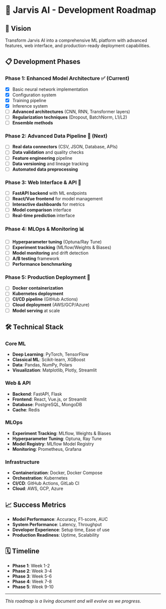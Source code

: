 # 🚀 Jarvis AI - Development Roadmap

## 🎯 Vision
Transform Jarvis AI into a comprehensive ML platform with advanced features, web interface, and production-ready deployment capabilities.

## 📋 Development Phases

### Phase 1: Enhanced Model Architecture ✅ (Current)
- [x] Basic neural network implementation
- [x] Configuration system
- [x] Training pipeline
- [x] Inference system
- [ ] **Advanced architectures** (CNN, RNN, Transformer layers)
- [ ] **Regularization techniques** (Dropout, BatchNorm, L1/L2)
- [ ] **Ensemble methods**

### Phase 2: Advanced Data Pipeline 🔄 (Next)
- [ ] **Real data connectors** (CSV, JSON, Database, APIs)
- [ ] **Data validation** and quality checks
- [ ] **Feature engineering** pipeline
- [ ] **Data versioning** and lineage tracking
- [ ] **Automated data preprocessing**

### Phase 3: Web Interface & API 🎨
- [ ] **FastAPI backend** with ML endpoints
- [ ] **React/Vue frontend** for model management
- [ ] **Interactive dashboards** for metrics
- [ ] **Model comparison** interface
- [ ] **Real-time prediction** interface

### Phase 4: MLOps & Monitoring 📊
- [ ] **Hyperparameter tuning** (Optuna/Ray Tune)
- [ ] **Experiment tracking** (MLflow/Weights & Biases)
- [ ] **Model monitoring** and drift detection
- [ ] **A/B testing** framework
- [ ] **Performance benchmarking**

### Phase 5: Production Deployment 🚀
- [ ] **Docker containerization**
- [ ] **Kubernetes deployment**
- [ ] **CI/CD pipeline** (GitHub Actions)
- [ ] **Cloud deployment** (AWS/GCP/Azure)
- [ ] **Model serving** at scale

## 🛠️ Technical Stack

### Core ML
- **Deep Learning**: PyTorch, TensorFlow
- **Classical ML**: Scikit-learn, XGBoost
- **Data**: Pandas, NumPy, Polars
- **Visualization**: Matplotlib, Plotly, Streamlit

### Web & API
- **Backend**: FastAPI, Flask
- **Frontend**: React, Vue.js, or Streamlit
- **Database**: PostgreSQL, MongoDB
- **Cache**: Redis

### MLOps
- **Experiment Tracking**: MLflow, Weights & Biases
- **Hyperparameter Tuning**: Optuna, Ray Tune
- **Model Registry**: MLflow Model Registry
- **Monitoring**: Prometheus, Grafana

### Infrastructure
- **Containerization**: Docker, Docker Compose
- **Orchestration**: Kubernetes
- **CI/CD**: GitHub Actions, GitLab CI
- **Cloud**: AWS, GCP, Azure

## 📈 Success Metrics
- **Model Performance**: Accuracy, F1-score, AUC
- **System Performance**: Latency, Throughput
- **Developer Experience**: Setup time, Ease of use
- **Production Readiness**: Uptime, Scalability

## 🗓️ Timeline
- **Phase 1**: Week 1-2
- **Phase 2**: Week 3-4
- **Phase 3**: Week 5-6
- **Phase 4**: Week 7-8
- **Phase 5**: Week 9-10

---
*This roadmap is a living document and will evolve as we progress.*
